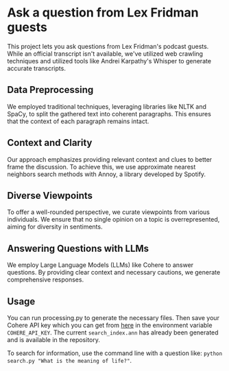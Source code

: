 # Ask a question from Lex Fridman guests

This project lets you ask questions from Lex Fridman's podcast guests. While an official transcript isn't available, we've utilized web crawling techniques and utilized tools like Andrei Karpathy's Whisper to generate accurate transcripts.

## Data Preprocessing

We employed traditional techniques, leveraging libraries like NLTK and SpaCy, to split the gathered text into coherent paragraphs. This ensures that the context of each paragraph remains intact.

## Context and Clarity

Our approach emphasizes providing relevant context and clues to better frame the discussion. To achieve this, we use approximate nearest neighbors search methods with Annoy, a library developed by Spotify.

## Diverse Viewpoints

To offer a well-rounded perspective, we curate viewpoints from various individuals. We ensure that no single opinion on a topic is overrepresented, aiming for diversity in sentiments.

## Answering Questions with LLMs

We employ Large Language Models (LLMs) like Cohere to answer questions. By providing clear context and necessary cautions, we generate comprehensive responses.

## Usage

You can run processing.py to generate the necessary files. Then save your Cohere API key which you can get from [here](https://cohere.ai/) in the environment variable `COHERE_API_KEY`. The current `search_index.ann` has already been generated and is available in the repository.

To search for information, use the command line with a question like: `python search.py "What is the meaning of life?"`.
